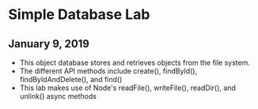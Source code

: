 # Simple Database Lab
## January 9, 2019

* This object database stores and retrieves objects from the file system.
* The different API methods include create(), findById(), findByIdAndDelete(), and find()
* This lab makes use of Node's readFile(), writeFile(), readDir(), and unlink() async methods